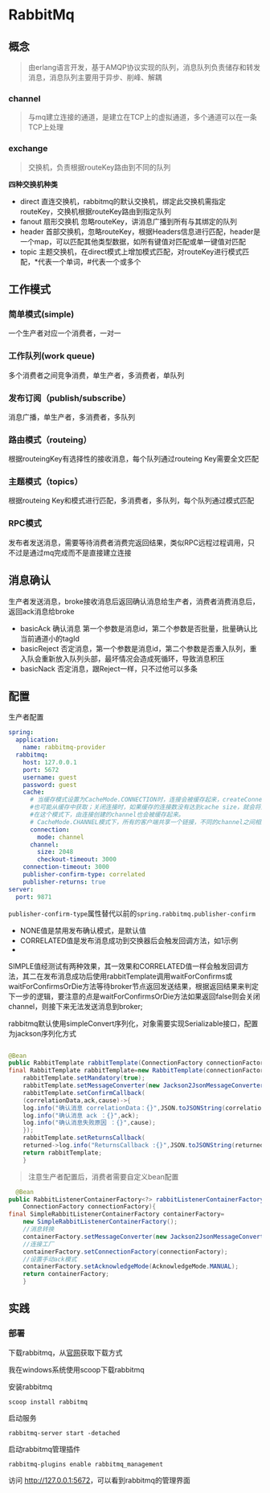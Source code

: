 # RabbitMq

## 概念

> 由erlang语言开发，基于AMQP协议实现的队列，消息队列负责储存和转发消息，消息队列主要用于异步、削峰、解耦

### channel

> 与mq建立连接的通道，是建立在TCP上的虚拟通道，多个通道可以在一条TCP上处理

### exchange

> 交换机，负责根据routeKey路由到不同的队列

**四种交换机种类**

- direct 直连交换机，rabbitmq的默认交换机，绑定此交换机需指定routeKey，交换机根据routeKey路由到指定队列
- fanout 扇形交换机 忽略routeKey，讲消息广播到所有与其绑定的队列
- header 首部交换机，忽略routeKey，根据Headers信息进行匹配，header是一个map，可以匹配其他类型数据，如所有键值对匹配或单一键值对匹配
- topic 主题交换机，在direct模式上增加模式匹配，对routeKey进行模式匹配，*代表一个单词，#代表一个或多个

## 工作模式

### 简单模式(simple)

一个生产者对应一个消费者，一对一

### 工作队列(work queue)

多个消费者之间竞争消费，单生产者，多消费者，单队列

### 发布订阅（publish/subscribe）

消息广播，单生产者，多消费者，多队列

### 路由模式（routeing）

根据routeingKey有选择性的接收消息，每个队列通过routeing Key需要全文匹配

### 主题模式（topics）

根据routeing Key和模式进行匹配，多消费者，多队列，每个队列通过模式匹配

### RPC模式

发布者发送消息，需要等待消费者消费完返回结果，类似RPC远程过程调用，只不过是通过mq完成而不是直接建立连接

## 消息确认

生产者发送消息，broke接收消息后返回确认消息给生产者，消费者消费消息后，返回ack消息给broke

- basicAck 确认消息 第一个参数是消息id，第二个参数是否批量，批量确认比当前通道小的tagId
- basicReject 否定消息，第一个参数是消息id，第二个参数是否重入队列，重入队会重新放入队列头部，最坏情况会造成死循环，导致消息积压
- basicNack 否定消息，跟Reject一样，只不过他可以多条

## 配置

生产者配置

```yaml
spring:
  application:
    name: rabbitmq-provider
  rabbitmq:
    host: 127.0.0.1
    port: 5672
    username: guest
    password: guest
    cache:
      # 当缓存模式设置为CacheMode.CONNECTION时，连接会被缓存起来，createConnection()的调用可能会创建一个新的连接，
      #也可能从缓存中获取；关闭连接时，如果缓存的连接数没有达到cache size，就会将连接缓存起来。
      #在这个模式下，由连接创建的channel也会被缓存起来。
      # CacheMode.CHANNEL模式下，所有的客户端共享一个链接，不同的channel之间相互隔离
      connection:
        mode: channel
      channel:
        size: 2048
        checkout-timeout: 3000
    connection-timeout: 3000
    publisher-confirm-type: correlated
    publisher-returns: true
server:
  port: 9871
```

`publisher-confirm-type`属性替代以前的`spring.rabbitmq.publisher-confirm`

- NONE值是禁用发布确认模式，是默认值
- CORRELATED值是发布消息成功到交换器后会触发回调方法，如1示例
-

SIMPLE值经测试有两种效果，其一效果和CORRELATED值一样会触发回调方法，其二在发布消息成功后使用rabbitTemplate调用waitForConfirms或waitForConfirmsOrDie方法等待broker节点返回发送结果，根据返回结果来判定下一步的逻辑，要注意的点是waitForConfirmsOrDie方法如果返回false则会关闭channel，则接下来无法发送消息到broker;

rabbitmq默认使用simpleConvert序列化，对象需要实现Serializable接口，配置为jackson序列化方式

```java

@Bean
public RabbitTemplate rabbitTemplate(ConnectionFactory connectionFactory){
final RabbitTemplate rabbitTemplate=new RabbitTemplate(connectionFactory);
    rabbitTemplate.setMandatory(true);
    rabbitTemplate.setMessageConverter(new Jackson2JsonMessageConverter());
    rabbitTemplate.setConfirmCallback(
    (correlationData,ack,cause)->{
    log.info("确认消息 correlationData：{}",JSON.toJSONString(correlationData));
    log.info("确认消息 ack ：{}",ack);
    log.info("确认消息失败原因 ：{}",cause);
    });
    rabbitTemplate.setReturnsCallback(
    returned->log.info("ReturnsCallback :{}",JSON.toJSONString(returned)));
    return rabbitTemplate;
    }
```

> 注意生产者配置后，消费者需要自定义bean配置

```java
  @Bean
public RabbitListenerContainerFactory<?> rabbitListenerContainerFactory(
    ConnectionFactory connectionFactory){
final SimpleRabbitListenerContainerFactory containerFactory=
    new SimpleRabbitListenerContainerFactory();
    //消息转换
    containerFactory.setMessageConverter(new Jackson2JsonMessageConverter());
    //连接工厂
    containerFactory.setConnectionFactory(connectionFactory);
    //设置手动ack模式
    containerFactory.setAcknowledgeMode(AcknowledgeMode.MANUAL);
    return containerFactory;
    }
```

## 实践

### 部署

下载rabbitmq，从[官网](https://www.rabbitmq.com/)获取下载方式

我在windows系统使用scoop下载rabbitmq

安装rabbitmq

```shell
scoop install rabbitmq
```

启动服务

```shell
rabbitmq-server start -detached
```

启动rabbitmq管理插件

```shell
rabbitmq-plugins enable rabbitmq_management
```

访问 <http://127.0.0.1:5672>，可以看到rabbitmq的管理界面

